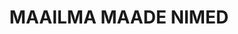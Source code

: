 ---
title: MAAILMA MAADE NIMED
title_en: Countries names
notes: 'Järgneva loendi aluseks on Emakeele Seltsi keeletoimkonna poolt 1996. a sügisel ja talvel läbi arutatud väliskohanimede, sh riiginimede kirjapilt keelekorraldussõnaraamatu kohanimelisas. Loendit on hiljem pidevalt täpsustatud ja ajakohastatud. Loend on ühtlustatud standardis ISO 3166-1 antud valikuga.'
notes_en: Countries names
category:
  - Piirkonnad ja linnad
category_en:
  - Regions and Cities
resources:
  - name: mmaad
    url: 'https://www.eki.ee/knab/mmaad.htm'
    format: HTML
    interactive: 'False'
license: OTHER
update_freq: 'http://purl.org/linked-data/sdmx/2009/code#freq-A'
organization: Eesti Keele Instituut
maintainer_name: ''
maintainer_email: ''
maintainer_phone: ''
date_issued: '2020-03-21T21:42:52.222Z'
date_modified: 2020/12/20
---